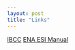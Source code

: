 ```yaml
---
layout: post
title: "Links"
---
```


[IBCC](https://emcrit.org/ibcc/toc/)
[ENA ESI Manual](https://www.ena.org/docs/default-source/education-document-library/triage/esi-implementation-handbook-2020.pdf?sfvrsn=fdc327df_4)